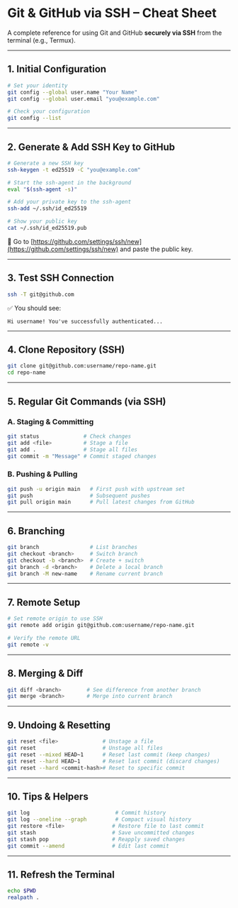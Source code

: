 # Git & GitHub via SSH – Cheat Sheet

A complete reference for using Git and GitHub **securely via SSH** from the terminal (e.g., Termux).

---

## 1. Initial Configuration

```bash
# Set your identity
git config --global user.name "Your Name"
git config --global user.email "you@example.com"

# Check your configuration
git config --list
```

---

## 2. Generate & Add SSH Key to GitHub

```bash
# Generate a new SSH key
ssh-keygen -t ed25519 -C "you@example.com"

# Start the ssh-agent in the background
eval "$(ssh-agent -s)"

# Add your private key to the ssh-agent
ssh-add ~/.ssh/id_ed25519

# Show your public key
cat ~/.ssh/id_ed25519.pub
```

🔗 Go to [https://github.com/settings/ssh/new](https://github.com/settings/ssh/new) and paste the public key.

---

## 3. Test SSH Connection

```bash
ssh -T git@github.com
```

✅ You should see:
```
Hi username! You've successfully authenticated...
```

---

## 4. Clone Repository (SSH)

```bash
git clone git@github.com:username/repo-name.git
cd repo-name
```

---

## 5. Regular Git Commands (via SSH)

### A. Staging & Committing
```bash
git status              # Check changes
git add <file>          # Stage a file
git add .               # Stage all files
git commit -m "Message" # Commit staged changes
```

### B. Pushing & Pulling
```bash
git push -u origin main   # First push with upstream set
git push                  # Subsequent pushes
git pull origin main      # Pull latest changes from GitHub
```

---

## 6. Branching

```bash
git branch                # List branches
git checkout <branch>     # Switch branch
git checkout -b <branch>  # Create + switch
git branch -d <branch>    # Delete a local branch
git branch -M new-name    # Rename current branch
```

---

## 7. Remote Setup

```bash
# Set remote origin to use SSH
git remote add origin git@github.com:username/repo-name.git

# Verify the remote URL
git remote -v
```

---

## 8. Merging & Diff

```bash
git diff <branch>        # See difference from another branch
git merge <branch>       # Merge into current branch
```

---

## 9. Undoing & Resetting

```bash
git reset <file>              # Unstage a file
git reset                     # Unstage all files
git reset --mixed HEAD~1      # Reset last commit (keep changes)
git reset --hard HEAD~1       # Reset last commit (discard changes)
git reset --hard <commit-hash># Reset to specific commit
```

---

## 10. Tips & Helpers

```bash
git log                           # Commit history
git log --oneline --graph         # Compact visual history
git restore <file>               # Restore file to last commit
git stash                        # Save uncommitted changes
git stash pop                    # Reapply saved changes
git commit --amend               # Edit last commit
```

---

## 11. Refresh the Terminal

```bash
echo $PWD
realpath .
```
